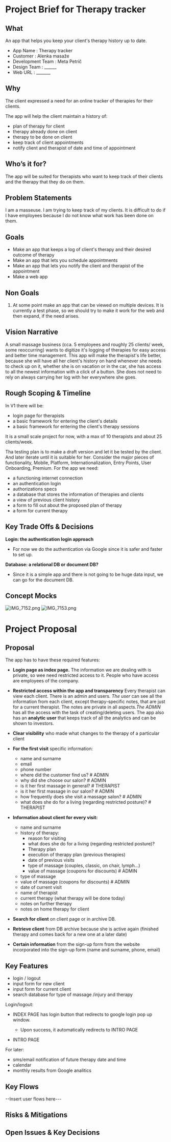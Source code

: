# Project Brief for Therapy tracker

## What

An app that helps you keep your client's therapy history up to date.

- App Name : Therapy tracker
- Customer : Alenka masaže
- Development Team : Meta Petrič
- Design Team : ______
- Web URL : _______

## Why

The client expressed a need for an online tracker of therapies for their clients.

The app will help the client maintain a history of:

- plan of therapy for client
- therapy already done on client
- therapy to be done on client
- keep track of client appointments
- notify client and therapist of date and time of appointment

## Who’s it for?

The app will be suited for therapists who want to keep track of their clients and the therapy that they do on them.

## Problem Statements

I am a masseuse. I am trying to keep track of my clients. It is difficult to do if I have employees because I do not
know what work has been done on them.

## Goals

- Make an app that keeps a log of client's therapy and their desired outcome of therapy
- Make an app that lets you schedule appointments
- Make an app that lets you notify the client and therapist of the appointment
- Make a web app

## Non Goals
1. At some point make an app that can be viewed on multiple devices. It is currently a test phase, so we should try 
   to make it work for the web and then expand, if the need arises.

[//]: # (2. Explain why they are not goals)

[//]: # (3. These are as important and clarifying as the goals)

[//]: # (## Hypothesis)

[//]: # (If we <achieve/enable X>, then <user behavior Y changes in this way> leading to positive metrics Z. Include guesses for size of the win on specific metrics, using past launches as a baseline. )

## Vision Narrative
A small massage business (cca. 5 employees and roughly 25 clients/ week, some reoccurring) wants to digitize it's 
logging of therapies for easy access and better time management.
This app will make the therapist's life better, because she will have all her client's history on hand whenever she 
needs to check up on it, whether she is on vacation or in the car, she has access to all the newest information with 
a click of a button. She does not need to rely on always carrying her log with her everywhere she goes.

## Rough Scoping & Timeline

In V1 there will be:
- login page for therapists
- a basic framework for entering the client's details
- a basic framework for entering the client's therapy sessions

It is a small scale project for now, with a max of 10 therapists and about 25 clients/week.

Tha testing plan is to make a draft version and let it be tested by the client. And later iterate until it is 
suitable for her.
Consider the major pieces of functionality, Mobile, Platform, 
Internationalization, Entry Points, User Onboarding, Premium.
For the app we need:
- a functioning internet connection
- an authentication login 
- authorizations specs
- a database that stores the information of therapies and clients
- a view of previous client history
- a form to fill out about the proposed plan of therapy
- a form for current therapy

## Key Trade Offs & Decisions
**Login: the authentication login approach**
- For now we do the authentication via Google since it is safer and faster to set up.

**Database: a relational DB or document DB?**
- Since it is a simple app and there is not going to be huge data input, we can go for the document DB.

## Concept Mocks
![IMG_7152.png](IMG_7152.png)
![IMG_7153.png](IMG_7153.png)


# Project Proposal

## Proposal
The app has to have these required features:
- **Login page as index page.**
The information we are dealing with is private, so wee need restricted access to it. People who have access are 
  employees of the company.

- **Restricted access within the app and transparency**
Every therapist can view each client.
There is an admin and users. *The user* can see all the information from each client, except therapy-specific notes, that are just for a current therapist.
  The notes are private in all aspects.*The ADMIN* has all the access with the task of creating/deleting users.
The app also has an **analytic user** that keeps track of all the analytics and can be shown to investors.

- **Clear visibility** who made what changes to the therapy of a particular client

- **For the first visit** specific information:
  - name and surname
  - email
  - phone number
  - where did the customer find us? # ADMIN
  - why did she choose our salon? # ADMIN
  - is it her first massage in general? # THERAPIST
  - is it her first massage in our salon? # ADMIN
  - how frequently does she visit a massage salon? # ADMIN
  - what does she do for a living (regarding restricted posture)? # THERAPIST
  
- **Information about client for every visit:**
  - name and surname
  - history of therapy:
    - reason for visiting
    - what does she do for a living (regarding restricted posture)?
    - Therapy plan
    - execution of therapy plan (previous therapies)
    - date of previous visits
    - type of massage (couples, classic, on chair, lymph...)
    - value of massage (coupons for discounts) # ADMIN
  - type of massage
  - value of massage (coupons for discounts) # ADMIN
  - date of current visit
  - name of therapist
  - current therapy (what therapy will be done today)
  - notes on further therapy 
  - notes on home therapy for client

- **Search for client** on client page or in archive DB.

- **Retrieve client** from DB archive because she is active again (finished therapy and comes back for a new one at 
  a later date)

- **Certain information** from the sign-up form from the website incorporated into the sign-up form (name and 
  surname, phone, email)

[//]: # (- **Sending messages of scheduled appointments** day before appointment for therapist and client)

[//]: # (- TODO at a later date: **Calendar of appointments**)


## Key Features
- login / logout
- input form for new client
- input form for current client
- search database for type of massage /injury and therapy

Login/logout:
- INDEX PAGE has login button that redirects to google login pop up window.
  - Upon success, it automatically redirects to INTRO PAGE

- INTRO PAGE

For later:
- sms/email notification of future therapy date and time
- calendar
- monthly results from Google analitics


## Key Flows 

--Insert user flows here---


## Risks & Mitigations


## Open Issues & Key Decisions


[//]: # (## Appendix: Research)

